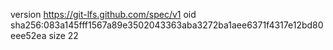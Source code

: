 version https://git-lfs.github.com/spec/v1
oid sha256:083a145fff1567a89e3502043363aba3272ba1aee6371f4317e12bd80eee52ea
size 22
